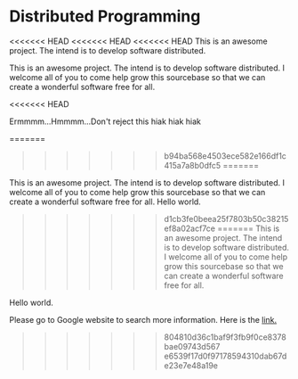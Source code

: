 Distributed Programming
=======================

<<<<<<< HEAD
<<<<<<< HEAD
<<<<<<< HEAD
This is an awesome project. The intend is to develop software distributed.

This is an awesome project. The intend is to develop software distributed. I welcome all of you to come help grow this sourcebase so that we can create a wonderful software free for all.


<<<<<<< HEAD


Ermmmm...Hmmmm...Don't reject this hiak hiak hiak









=======
>>>>>>> b94ba568e4503ece582e166df1c415a7a8b0dfc5
=======

This is an awesome project. The intend is to develop software distributed.
I welcome all of you to come help grow this sourcebase so that we can create a wonderful software free for all.
Hello world.
>>>>>>> d1cb3fe0beea25f7803b50c38215ef8a02acf7ce
=======
This is an awesome project. The intend is to develop software distributed.
I welcome all of you to come help grow this sourcebase so that we can create a wonderful software free for all.

Hello world.

Please go to Google website to search more information. Here is the [link.](http://google.com)

>>>>>>> 804810d36c1baf9f3fb9f0ce8378bae09743d567
>>>>>>> e6539f17d0f97178594310dab67de23e7e48a19e
